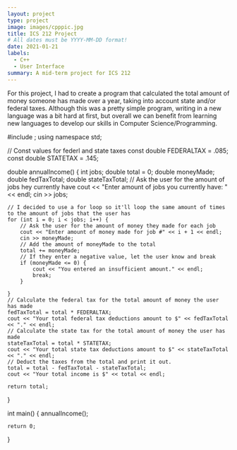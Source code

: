 ```yaml
---
layout: project
type: project
image: images/cpppic.jpg
title: ICS 212 Project 
# All dates must be YYYY-MM-DD format!
date: 2021-01-21
labels:
  - C++
  - User Interface
summary: A mid-term project for ICS 212 
---
```

For this project, I had to create a program that calculated the total amount of money someone has made over a year, taking into account state and/or federal taxes. Although this was a pretty simple program, writing in a new language was a bit hard at first, but overall we can benefit from learning new languages to develop our skills in Computer Science/Programming.

#include <iostream>;
using namespace std;

// Const values for federl and state taxes
const double FEDERALTAX = .085;
const double STATETAX = .145;

double annualIncome() {
	int jobs;
	double total = 0;
	double moneyMade;
	double fedTaxTotal;
	double stateTaxTotal;
	// Ask the user for the amount of jobs hey currently have
	cout << "Enter amount of jobs you currently have: " << endl;
	cin >> jobs; 

	// I decided to use a for loop so it'll loop the same amount of times to the amount of jobs that the user has
	for (int i = 0; i < jobs; i++) {
		// Ask the user for the amount of money they made for each job
		cout << "Enter amount of money made for job #" << i + 1 << endl;
		cin >> moneyMade;
		// Add the amount of moneyMade to the total
		total += moneyMade;
		// If they enter a negative value, let the user know and break
		if (moneyMade <= 0) {
			cout << "You entered an insufficient amount." << endl;
			break;
		}

	}
	// Calculate the federal tax for the total amount of money the user has made
	fedTaxTotal = total * FEDERALTAX;
	cout << "Your total federal tax deductions amount to $" << fedTaxTotal << "." << endl;
	// Calculate the state tax for the total amount of money the user has made
	stateTaxTotal = total * STATETAX;
	cout << "Your total state tax deductions amount to $" << stateTaxTotal << "." << endl;
	// Deduct the taxes from the total and print it out. 
	total = total - fedTaxTotal - stateTaxTotal;
	cout << "Your total income is $" << total << endl;

	return total;
}

int main() {
	annualIncome();

	return 0;
}



